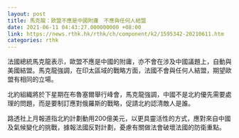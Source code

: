 ```yaml
---
layout: post
title: 馬克龍：歐盟不應是中國附庸　不應與任何人結盟
date: 2021-06-11 04:43:27.000000000 +08:00
link: https://news.rthk.hk/rthk/ch/component/k2/1595342-20210611.htm
categories: rthk
---
```


法國總統馬克龍表示，歐盟不應是中國的附庸，亦不會在涉及中國議題上，自動與美國結盟。馬克龍強調，在印太區域的戰略方面，法國不會與任何人結盟，期望歐盟有相同的立場。

北約組織將於下星期在布魯塞爾舉行峰會，馬克龍強調，中國不是北約優先需要處理的問題，而是要制訂應對俄羅斯的戰略，促請北約認清敵人是誰。

路透社上月報道指北約計劃動用200億美元，以更具靈活性的方式，應對來自中國及氣候變化的挑戰，據報法國反對計劃，憂慮有關做法會破壞法國的防衛重點。
